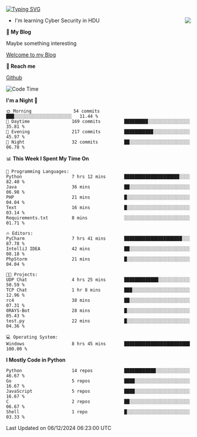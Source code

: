 [![Typing SVG](https://readme-typing-svg.herokuapp.com?font=Fira+Code&pause=1000&random=false&width=450&height=60&lines=Hello+%F0%9F%91%8B%F0%9F%8F%BB;I'm+JBNRZ)](https://git.io/typing-svg)

<a href="#">
  <img align="right" src="https://github-readme-stats.vercel.app/api?username=JBNRZ&show_icons=true&bg_color=15,f2f7fd,E0EAFC" />
</a>

- I'm learning Cyber Security in HDU

 **🌱 My Blog**

Maybe something interesting

[Welcome to my Blog](https://jbnrz.com.cn/)

 **💬 Reach me** 

[Github](https://github.com/JBNRZ)


<!--START_SECTION:waka-->
![Code Time](http://img.shields.io/badge/Code%20Time-770%20hrs%208%20mins-blue)

**I'm a Night 🦉** 

```text
🌞 Morning                54 commits          ███░░░░░░░░░░░░░░░░░░░░░░   11.44 % 
🌆 Daytime                169 commits         █████████░░░░░░░░░░░░░░░░   35.81 % 
🌃 Evening                217 commits         ███████████░░░░░░░░░░░░░░   45.97 % 
🌙 Night                  32 commits          ██░░░░░░░░░░░░░░░░░░░░░░░   06.78 % 
```


📊 **This Week I Spent My Time On** 

```text
💬 Programming Languages: 
Python                   7 hrs 12 mins       █████████████████████░░░░   82.40 % 
Java                     36 mins             ██░░░░░░░░░░░░░░░░░░░░░░░   06.98 % 
PHP                      21 mins             █░░░░░░░░░░░░░░░░░░░░░░░░   04.04 % 
Text                     16 mins             █░░░░░░░░░░░░░░░░░░░░░░░░   03.14 % 
Requirements.txt         8 mins              ░░░░░░░░░░░░░░░░░░░░░░░░░   01.71 % 

🔥 Editors: 
PyCharm                  7 hrs 41 mins       ██████████████████████░░░   87.78 % 
IntelliJ IDEA            42 mins             ██░░░░░░░░░░░░░░░░░░░░░░░   08.18 % 
PhpStorm                 21 mins             █░░░░░░░░░░░░░░░░░░░░░░░░   04.04 % 

🐱‍💻 Projects: 
UDP Chat                 4 hrs 25 mins       █████████████░░░░░░░░░░░░   50.59 % 
TCP Chat                 1 hr 8 mins         ███░░░░░░░░░░░░░░░░░░░░░░   12.96 % 
rc4                      38 mins             ██░░░░░░░░░░░░░░░░░░░░░░░   07.31 % 
0RAYS-Bot                28 mins             █░░░░░░░░░░░░░░░░░░░░░░░░   05.43 % 
test.py                  22 mins             █░░░░░░░░░░░░░░░░░░░░░░░░   04.36 % 

💻 Operating System: 
Windows                  8 hrs 45 mins       █████████████████████████   100.00 % 
```

**I Mostly Code in Python** 

```text
Python                   14 repos            ████████████░░░░░░░░░░░░░   46.67 % 
Go                       5 repos             ████░░░░░░░░░░░░░░░░░░░░░   16.67 % 
JavaScript               5 repos             ████░░░░░░░░░░░░░░░░░░░░░   16.67 % 
C                        2 repos             ██░░░░░░░░░░░░░░░░░░░░░░░   06.67 % 
Shell                    1 repo              █░░░░░░░░░░░░░░░░░░░░░░░░   03.33 % 
```




 Last Updated on 06/12/2024 06:23:00 UTC
<!--END_SECTION:waka-->
